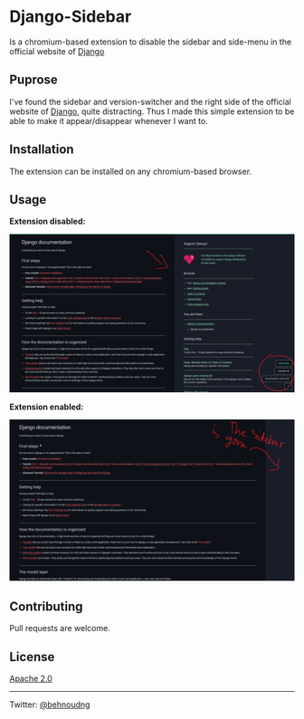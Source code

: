 # Django-Sidebar

Is a chromium-based extension to disable the sidebar and side-menu in the official website of [Django](https://docs.djangoproject.com/en/4.2/)

## Puprose

I've found the sidebar and version-switcher and the right side of the official website of [Django](https://docs.djangoproject.com/en/4.2/), quite distracting. Thus I made this simple extension to be able to make it appear/disappear whenever I want to.

## Installation

The extension can be installed on any chromium-based browser.

## Usage
**Extension disabled:**

![extension_disabled](https://raw.githubusercontent.com/behnoudng/django-sidebar/main/readme-assets/exten-dis.jpg?token=GHSAT0AAAAAACHQXIB76HNQQ24EYXGOZCGCZJCM4DA)

**Extension enabled:**

![extension_disabled](https://raw.githubusercontent.com/behnoudng/django-sidebar/main/readme-assets/exten-en.jpg?token=GHSAT0AAAAAACHQXIB7KLV4JUY3TH2YDUACZJCM4TA)

## Contributing

Pull requests are welcome.

## License

[Apache 2.0](https://github.com/behnoudng/django-sidebar/blob/main/LICENSE)

***
Twitter: [@behnoudng](https://www.twitter.com/behnoudng)

